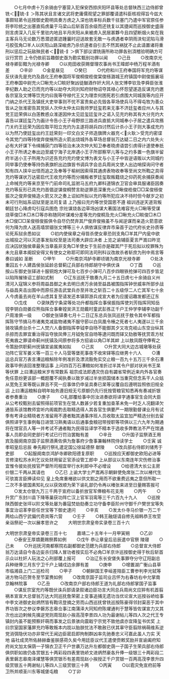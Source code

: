 <!-- { "loadSidebar": true } -->
　　○七月中虏十万余骑由宁塞营入犯保安西掠庆阳环县等处总督陕西三边侍郎曾铣＜锍-釒＞陈其状且言诸文武将吏庸儒观望之罪部覆请遣科臣核视得旨今兹大事颇轻苐令巡按御史勘明具奏方虏之入深也铣率标兵数千驻塞门乃遣中军官原任参将李珍统之出塞直捣虏巢于马梁山后斩首百余级而还铣复以其捷闻而巡按御史盛唐则言虏深入几反千里驻内地且半月庆阳从来被虏入民居甚夥今且四望断烟火矣在我主客兵马无论数万悉潜迹匿迹踵曩时迎送故套无敢一与虏遇者幸阴雨浃旬泥陷马滑弓胶弦角□羊人以庆阳山路深峻虏乃杀侦道者自引去不然其祸犹不止此请置诸将重刑以惩后之玩敌殃民者＜锍-釒＞俱下部议谓铣唐所称功罪各别湏稽验明确方可议行赏罚  上令仍依前旨趣御史亟为勘实甄别功罪以闻
　　○己丑
　　○改南京光禄寺卿彭黯为光禄寺卿
　　○以苑田收获赐督理农事尚书王暐郎中杨万程羊酒有差
　　○辛卯
　　○金星昼见
　　○癸巳
　　○代府和川王府奉国将军充灼等谋反伏诛先是充灼及昌化王府奉国将军俊桐俊榄俊棠俊槂潞城王府镇国中尉俊振襄垣王府奉国中尉充火□瞅充火□睒好聚凶徒酗酒作奸大同人张文博李钦及李舜臣张淮李纪数人助之已而充灼等以劫夺大同刘知府财物诏夺其禄心怀怨望遂造反谋充灼邀各宗室及文博等饮充灼曰我等夺禄代王又为理柰何困死若引虏围大同城我等内应开门纳之杀代王及镇抚大吏举事则不忧不富贵矣必先毁各草场使兵马不得屯牧为善众皆从之张淮密告其党妖人次仲太仲太曰我师罗廷玺若来无事不济廷玺者应州人与其党王廷荣俱以白莲教惑众淮遂因仲太见廷玺廷玺许之诺入见充灼称其有大分充灼大喜告以谋廷玺乃为画计令告小王子毋野掠三路进兵直抵大同城奉小子居之遣兵攻鴈门关约王廷荣为因应取平阳立充灼为主遂将胡兵四讨然后计杀小王子则大事成充灼以为然乃使廷玺出约王廷荣刻一印文白文子师造旗牌火器充＜火耿＞受充灼密谍令其党门四等持俊弃俊掖所造火箭出烧城外各草场总督翁万达疑二日之内六处失火必有大奸谋下令缉捕获门四等验治未决次仲大知卫奉者晓虏语尝引虏得计遂使奉扺小王子所诱之奉出边至威宁海子北岸遇小王子所部察罕儿等与之约多置一色旗半留府半送小王子所用为识还告充灼充灼使文博为表文与小王子中皆逆语贩以大同城约同举事仍使奉等持伪表旗帜出边旗皆书调兵字会总兵周尚文使人出边哨探询问守者知有四人挟伞出怪而追之及奉等于榆树因索得其通虏表物收奉等至尚文所鞫之具得充灼等谋状万达密启代王收充灼等而分捕叛者罗廷玺取叛籍烧之仰药死余捕获奏闻  上命械充灼等来京至午门前命司礼监驸马五府九卿科道锦衣卫官会审具服诸臣因奏充灼等反形已具充灼首倡逆谋俊桐赞言助逆罪恶深重充火□瞅俊榄俊□□呆俊槂俊振次之俊弃俊掖造火箭又次之奏上诏如所拟以充灼等所犯应决不待时但今献岁之初未可行刑姑系诏狱至是法司复请  上乃报曰充灼等世受国恩不遵  祖训违逆天道背叛朝廷甘心降虏勾引寇兵图危  宗社谋烧各边草场凶谋大著国法难容充火□瞅等受谋烧草俊□木□木□等亦称随同听谋难分差等充灼俊桐及充火□瞅充火□睒俊□木□木□俊□□呆俊槂俊振俱令自尽仍焚弃其尸俊弃俊掖虽不与闻逆谋而亲造火箭意欲何为降为庶人送高墙禁锢张文博等三十人俱依谋反律弃市枭首于边代府长史孙质等论死系狱余悉如议
　　○初内使侯章之母笞杀使女章恐则支角□羊其尸内瓮中欲出城投之河以灭迹事发拟绞至是法司奏大辟应决者  上览之谕辅臣夏言严嵩曰昨览应决囚状独侯章最失当章虽非支角□羊使女于生前亦是磔其尸于死后拟以绞罪殊为未允且章本阍奴安得又有使女之称耶可即同法司刑科议改故杀者斩庶为刑中焉言等奏曰诚如  圣断
　　○甲午
　　○升南京鸿胪寺卿顷锡为南京光禄寺卿
　　○处决重囚五十人建昌侯张延龄总督蓟辽兵部右侍郎胡守中俱伏诛
　　○丁酉
　　○巡按山东御史张铎进十服铜炮大弹可及七百步小弹可八百步四眼铁抢弹可四百步皆足以陷阵摧锋诏工部如式制
　　○辽东巡抚于敖奏九月二十五日虏七十余骑自义州清河入寇锦义参将周益昌御之未去明日虏万余骑至益昌被围指挥钟世威率所部步战与益昌夹击出围中而原任游击武堂兵亦至并攻之斩百二十五级俘二人亡其军七十余人今虏虽去尚在羊山虑其复至请发还本镇郭游兵戎宣大者为应援诏趣发都还辽东
　　○戊戌
　　○录陕西宁条梁等处功升都指挥佥事侯振指挥使刘芳指挥同知岳镗李钥白勋姜应熊指挥佥事秦镗吴洪王勋戴时童武彭拣正千户王仲学李辅李功副千户周淮俱一级
　　○御史张铎奏七月十二日辽东总兵张凤巡抚于敖令其中军都指挥陈守节搞马市诸夷克减盐物诸夷不服守莭以白凤凰令棰之死者七人夷遂以三千余骑攻镇虏台杀十二人焚六人备御指挥李钺李自旸不能御其夕又攻克岐山东空台纵其杀掠而去罪宜重治得旨夺放凤俸三月钺免官自旸等逮问既而铎又劾敖等抚赏乖方杖死夷酋之罪请命蓟州抚镇及间原参将多方招谕以角□羊其衅  上以敖凤既夺俸宥之令策励供职蓟州抚镇宣谕属夷如拟
　　○己亥
　　○升赏大同大边古城墩等处获功阵亡官军姜义等一百三十人马营等堡死事夜不收宋铎等应继男十六人
　　○漕运总兵官万表言漕运粮斛除年例准折及漂流豁免实交止粮一百九十五万三千余石漕政事毕例该回淮整理运事  上问四百万石漕粮如何准折过半其令户部对状尚书王杲等伏罪  上曰漕运粮米岁有常数系  祖宗成法即遇灾伤自有蠲省常例近来内外各官奏免任意纷更该部一概题覆不闻执奏以致岁减过半坐损国储本当重究但念系干人众姑从宽免王杲等既认罪且不究一应事体仍申呈具奏已杲等议覆自后遵明旨照依旧规全运  上曰漕运粮斛自明年始务遵旧规无亏原额仍先行抚按管粮官知悉再有奏减折银者参奏重治
　　○庚子
　　○礼部覆给事中厉汝进奏欲将译字通事官生会同大臣从公考校甄别去留照得前项官生在馆人数甚少若复重加查革未免一时乏人况翻译欠通皆系该馆教师宜听内阁裁酌去取精选得人其各官生俱要严一期限勤督课业月有试季有考译业精晓者方准留用不遵者黜其通事序班人员收取太监宜加严精选分别去留俱照译字生事例每日进馆习熟夷语以后通事食粮冠带授职等项俱以三六九年为期通将在馆官员人等一并考试不通者黜为民得旨译学不精本于选收多弊教法不严在馆通事人员即会同吏部行考试已行罚治罢黜有差
　　○辛丑
　　○升国子监祭酒王用宾及服阕南京国子监祭酒黄佐俱为詹事府少詹事兼翰林院侍读学士
　　○壬寅  诚孝昭皇后忌辰  奉先殿行祭礼遣定国公徐延德祭  献陵
　　○改兵部右侍郎刘储秀于吏部
　　○起服阕南京鸿胪寺卿欧阳德复原职
　　○巡按应天都御史欧阳必进等言修浚松苏水利乞议处财用留正官添设管工郎中  上从部议以东南连年灾伤修治事宜惟令彼处抚按官严督所司相宜举行水利郎中不必增设
　　○给德清大长公主房价银二千两从其请也
　　○乙巳  上谕大学士严嵩再示朝鲜使免席张二次以楮代生可欤嵩言臣捧读仰见  皇上免席重楮欲以供文劄之用而不欲重费远夷之意但所取一二次不多彼国素知礼仪以获效顺为荣下谕礼部仍令再以楮张来进至日量赐答报可
　　○发太仓银九万三千两于宣府以备折放官军俸粮布花支用
　　○丙午
　　○升赏广东封川县下降等巢获功阵亡汉上官军羽鸾等三千六百九十九人
　　○巡按陕西御史张坪以阶文等处屡为番寇焚劫劾奏立功守备李臣阶州守御千户樊世宝等失事宜治诏革李臣任世宝等下御史逮问
　　○辛亥
　　○发太仆寺马价银一万二千两给山西宁武偏代奇岚等六营
　　○壬子
　　○韩王融燧请自修先祖韩恭王坆茔亲诣祭祀一次以展孝思许之
　　大明世宗肃皇帝实录卷三百十六


大明世宗肃皇帝实录卷三百十七
　　嘉靖二十五年十一月甲寅朔
　　○乙卯
　　○泰安王厚燌薨赐祭葬如例
　　○戊午  恭让章皇后忌辰遣中官祭  陵寝
　　○己未
　　○升巡抚河南都察院右副都御史范鏓为兵部右侍郎
　　○总督宣大侍郎翁万达请自今各边妄杀归降人冒功者按实后不必角□羊京许巡按御史得于秋后斩首示众以杜奸人玩法之心刑部覆上报可
　　○治辽东长安堡失事罪夺分守辽阳副总兵种继俸三月东宁卫千户上辅戍边余罪有差
　　○庚申
　　○增置湖广衡山县草市临湘县上门二巡检司
　　○甲子
　　○朝鲜国王李峘差陪臣工曹参判李光轼等进方物马匹贺冬至节宴赉如例
　　○改南京国子监司业吕怀为右春坊右中允掌南京翰林院事
　　○乙丑
　　○改南京户部右侍郎王道为礼部右侍郎掌国子监事
　　○谋反宗室充灼等既伏诛兵部请录叙诸边臣功言大同总兵周尚文应猝有机首翦祸本宣宣大总督翁万达大同巡抚詹荣密上变事追捕无遗功当优论宣大巡按谷峤给事中李文进御史赵炳然皆有鞫讯登摘之劳而山西巡抚曾铣巡按陈豪得邻封渠恶于其中界功皆次之参议李磐苏志皋佥事江南蒲泽大同知府陈燿通判于慧等皆佐谋宣力又其次也出边剌候先擒逆党则周现赵小挨高茂李景四人功为最谢帖儿等四人次之代王专镇封内虽不能预察奸萌而事发之后景骇向震戢宁宗党不致他虞亦宜降玺书优奖  上曰宗室国家藩屏充灼等敢叛本内戕以胎朕忧法不敢赦已伏其辜守臣翦除祸萌维系逆党消弭隐伏功亦非常代王闻边臣密启即拘制群凶率先驰奏忠义可嘉此虽人力实  天地  庙社成灵所佑赫赫垂鉴朕感荷久矣今用廷臣议代王遣使赍敕奖励并宣谕阖府知府尚文加太保荫一子锦衣卫正千户世袭万达升左都御史荫一子国子生荣兵部右侍郎俱供职如故仍各赏银五十两彩段四表里铣峤文进炳然豪各升俸一级银三十两彩段二表里磐志皋南泽燿慧等俱赏银币有差周现赵小挨授正千户赏银一百两高茂李景升四级赏银五十两谢帖儿等四人三级赏银三十两
　　○丙寅
　　○以雹灾免宣府前等卫所并顺圣川东等城堡屯粮
　　○丁卯

